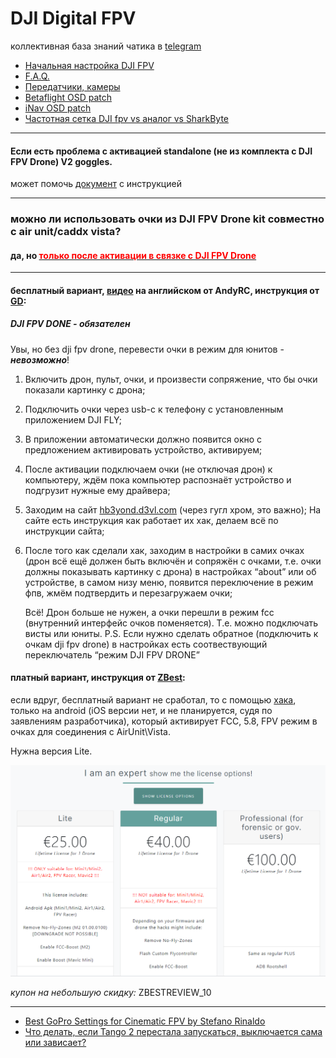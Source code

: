 
# DJI Digital FPV
коллективная база знаний чатика в [telegram](https://t.me/djifpvrus)

* [Начальная настройка DJI FPV](https://djifpv.ru/first-steps/)
* [F.A.Q.](https://djifpv.ru/FAQ/)
* [Передатчики, камеры](https://djifpv.ru/unit-vs-vista/)
* [Betaflight OSD patch](https://djifpv.ru/osd-patch/)
* [iNav OSD patch](https://djifpv.ru/inav-osd-patch/)
* [Частотная сетка DJI fpv vs аналог vs SharkByte](https://djifpv.ru/freq/)

---

#### Если есть проблема с активацией standalone (не из комплекта с DJI FPV Drone) V2 goggles.

может помочь [документ](https://docs.google.com/document/d/1T6fUOv4TjPwUuy8nDpnhJME348c4_WQYBkIPcGWFmtA/edit) с инструкцией


---
### можно ли использовать очки из DJI FPV Drone kit совместно с air unit/caddx vista?

#### **да**, но <u><span style="color:red;">только после активации в связке с DJI FPV Drone</span></u>

----

#### бесплатный вариант, [видео](https://youtu.be/HnKkViZMgZA) на английском от AndyRC, инструкция от [GD](https://t.me/djifpvrus/103124):
##### _DJI FPV DONE - обязателен_

Увы, но без dji fpv drone, перевести очки в режим для юнитов - _**невозможно**_!

1. Включить дрон, пульт, очки, и произвести сопряжение, что бы очки показали картинку с дрона;

2. Подключить очки через usb-c к телефону с установленным приложением DJI FLY;

3. В приложении автоматически должно появится окно с предложением активировать устройство, активируем;

4. После активации подключаем очки (не отключая дрон) к компьютеру, ждём пока компьютер распознаёт устройство и подгрузит нужные ему драйвера;

5. Заходим на сайт [hb3yond.d3vl.com](https://b3yond.d3vl.com/) (через гугл хром, это важно);
   На сайте есть инструкция как работает их хак, делаем всё по инструкции сайта;

6. После того как сделали хак, заходим в настройки в самих очках (дрон всё ещё должен быть включён и сопряжён с очками, т.е. очки должны показывать картинку с дрона) в настройках “about” или об устройстве, в самом низу меню, появится переключение в режим фпв, жмём подтвердить и перезагружаем очки;

   Всё! Дрон больше не нужен, а очки перешли в режим fcc (внутренний интерфейс очков поменяется). Т.е. можно подключать висты или юниты. 
   P.S. Если нужно сделать обратное (подключить к очкам dji fpv drone) в настройках есть соотвествующий переключатель “режим DJI FPV DRONE”

#### платный вариант, инструкция от [ZBest](https://youtu.be/hIBwNcfBJbs):
если вдруг, бесплатный вариант не сработал, то с помощью [хака](https://drone-hacks.com), только на android (iOS версии нет, и не планируется, судя по заявлениям разработчика), который активирует FCC, 5.8, FPV режим в очках для соединения с AirUnit\Vista. 

Нужна версия Lite. 

![lite](/pics/lite.png?raw=true)

*купон на небольшую скидку:* ZBESTREVIEW_10

----
- [Best GoPro Settings for Cinematic FPV by Stefano Rinaldo](https://filmfpv.com/best-gopro-settings-stabilization-for-cinematic-fpv/)
- [Что делать, если Tango 2 перестала запускаться, выключается сама или зависает?](https://djifpv.ru/tango-trouble/)
